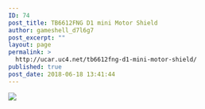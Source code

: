 ```yaml
---
ID: 74
post_title: TB6612FNG D1 mini Motor Shield
author: gameshell_d7l6g7
post_excerpt: ""
layout: page
permalink: >
  http://ucar.uc4.net/tb6612fng-d1-mini-motor-shield/
published: true
post_date: 2018-06-18 13:41:44
---
```

<img src="http://ucar.uc4.net/wp-content/uploads/2018/06/Free-shipping-1pcs-Motor-Shield-For-WeMos-D1-mini-I2C-Dual-Motor-Driver-TB6612FNG-1A-V1.jpg" />